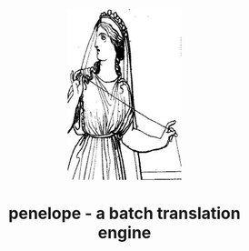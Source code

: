 <center>
  <img width="200" height="300" src="misc/logo.jpeg">

 <h1> penelope - a batch translation engine</h1>
</center>

